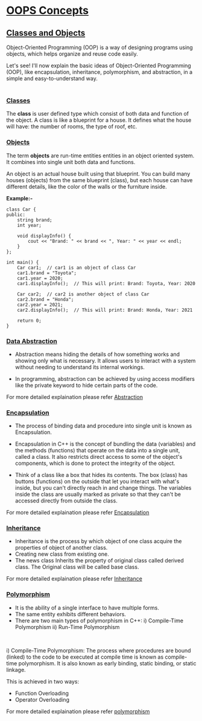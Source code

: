 # [OOPS Concepts](#oops-concepts)


## [Classes and Objects](#classes-and-objects)
Object-Oriented Programming (OOP) is a way of designing programs using objects, which helps organize and reuse code easily.<br>

Let's see! I'll now explain the basic ideas of Object-Oriented Programming (OOP), like encapsulation, inheritance, polymorphism, and abstraction, in a simple and easy-to-understand way.
<br>
<br>

### [Classes](#classes)
The **class** is user defined type which consist of both data and function of the object. A class is like a blueprint for a house. It defines what the house will have: the number of rooms, the type of roof, etc. 

### [Objects](#objects)
The term **objects** are run-time entities entities in an object oriented system. It combines into single unit both data and functions.<br>

An object is an actual house built using that blueprint. You can build many houses (objects) from the same blueprint (class), but each house can have different details, like the color of the walls or the furniture inside.

**Example:-**

```
class Car {
public:
    string brand;
    int year;
    
    void displayInfo() {
        cout << "Brand: " << brand << ", Year: " << year << endl;
    }
};

int main() {
    Car car1;  // car1 is an object of class Car
    car1.brand = "Toyota";
    car1.year = 2020;
    car1.displayInfo();  // This will print: Brand: Toyota, Year: 2020

    Car car2;  // car2 is another object of class Car
    car2.brand = "Honda";
    car2.year = 2021;
    car2.displayInfo();  // This will print: Brand: Honda, Year: 2021

    return 0;
}
```


### [Data Abstraction](#data-abstraction)
 - Abstraction means hiding the details of how something works and showing only what is necessary. It allows users to interact with a system without needing to understand its internal workings.

 - In programming, abstraction can be achieved by using access modifiers like the private keyword to hide certain parts of the code.

 For more detailed explaination please refer [Abstraction](https://github.com/ingaleshubhankar/CPP-HANDBOOK/blob/main/Introduction/AbstractionReadMe.md)
<br>


 ### [Encapsulation](#encapsulation)
 - The process of binding data and procedure into single unit is known as Encapsulation.
 - Encapsulation in C++ is the concept of bundling the data (variables) and the methods (functions) that operate on the data into a single unit, called a class. It also restricts direct access to some of the object's components, which is done to protect the integrity of the object.

 - Think of a class like a box that hides its contents. The box (class) has buttons (functions) on the outside that let you interact with what's inside, but you can't directly reach in and change things. The variables inside the class are usually marked as private so that they can't be accessed directly from outside the class. 

 For more detailed explaination please refer [Encapsulation](https://github.com/ingaleshubhankar/CPP-HANDBOOK/blob/main/Introduction/EncapsulationReadMe.md)


 ### [Inheritance](#inheritance)
 - Inheritance is the process by which object of one class acquire the properties of object of another class. 
  - Creating new class from existing one.
  - The news class Inherits the property of original class called derived class. The Original class will be called base class.

 For more detailed explaination please refer [Inheritance](https://github.com/ingaleshubhankar/CPP-HANDBOOK/blob/main/Introduction/InheritanceReadMe.md)
<br>


 ### [Polymorphism](#polymorphism)
 - It is the ability of a single interface to have multiple forms.
 - The same entity exhibits different behaviors.
 - There are two main types of polymorphism in C++:
   i)  Compile-Time Polymorphism
   ii) Run-Time Polymorphism

<br>

i) Compile-Time Polymorphism:
The process where procedures are bound (linked) to the code to be executed at compile time is known as compile-time polymorphism. It is also known as early binding, static binding, or static linkage.

This is achieved in two ways:
 - Function Overloading
 - Operator Overloading

 For more detailed explaination please refer [polymorphism](https://github.com/ingaleshubhankar/CPP-HANDBOOK/blob/main/Introduction/PolymorphismReadMe.md)




